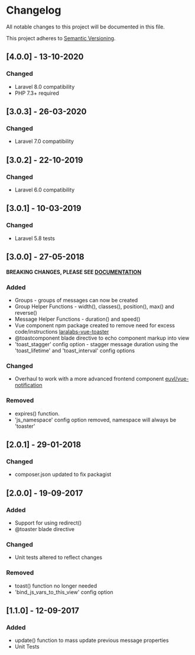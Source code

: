 # Changelog
All notable changes to this project will be documented in this file.

This project adheres to [Semantic Versioning](http://semver.org/spec/v2.0.0.html).

## [4.0.0] - 13-10-2020
### Changed
- Laravel 8.0 compatibility
- PHP 7.3+ required
## [3.0.3] - 26-03-2020
### Changed
- Laravel 7.0 compatibility
## [3.0.2] - 22-10-2019
### Changed
- Laravel 6.0 compatibility
## [3.0.1] - 10-03-2019
### Changed
- Laravel 5.8 tests
## [3.0.0] - 27-05-2018
#### BREAKING CHANGES, PLEASE SEE [DOCUMENTATION](https://docs.laralabs.uk/toaster)
### Added
- Groups - groups of messages can now be created
- Group Helper Functions - width(), classes(), position(), max() and reverse()
- Message Helper Functions - duration() and speed()
- Vue component npm package created to remove need for excess code/instructions [laralabs-vue-toaster](https://github.com/Laralabs/vue-toaster)
- @toastcomponent blade directive to echo component markup into view
- 'toast_stagger' config option - stagger message duration using the 'toast_lifetime' and 'toast_interval' config options 
### Changed
- Overhaul to work with a more advanced frontend component [euvl/vue-notification](https://github.com/euvl/vue-notification)
### Removed
- expires() function.
- 'js_namespace' config option removed, namespace will always be 'toaster'
## [2.0.1] - 29-01-2018
### Changed
- composer.json updated to fix packagist
## [2.0.0] - 19-09-2017
### Added
- Support for using redirect()
- @toaster blade directive
### Changed
- Unit tests altered to reflect changes
### Removed
- toast() function no longer needed
- 'bind_js_vars_to_this_view' config option
## [1.1.0] - 12-09-2017
### Added
- update() function to mass update previous message properties
- Unit Tests
